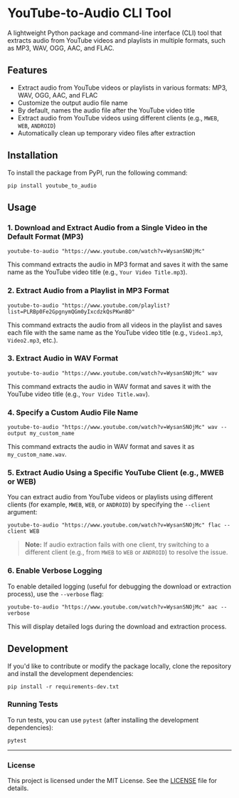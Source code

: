 # YouTube-to-Audio CLI Tool

A lightweight Python package and command-line interface (CLI) tool that extracts audio from YouTube videos and playlists in multiple formats, such as MP3, WAV, OGG, AAC, and FLAC.

## Features

- Extract audio from YouTube videos or playlists in various formats: MP3, WAV, OGG, AAC, and FLAC
- Customize the output audio file name
- By default, names the audio file after the YouTube video title
- Extract audio from YouTube videos using different clients (e.g., `MWEB`, `WEB`, `ANDROID`)
- Automatically clean up temporary video files after extraction

## Installation

To install the package from PyPI, run the following command:

```
pip install youtube_to_audio
```

## Usage

### 1. Download and Extract Audio from a Single Video in the Default Format (MP3)

```
youtube-to-audio "https://www.youtube.com/watch?v=WysanSNOjMc"
```

This command extracts the audio in MP3 format and saves it with the same name as the YouTube video title (e.g., `Your Video Title.mp3`).

### 2. Extract Audio from a Playlist in MP3 Format

```
youtube-to-audio "https://www.youtube.com/playlist?list=PLRBp0Fe2GpgnymQGm0yIxcdzkQsPKwnBD"
```

This command extracts the audio from all videos in the playlist and saves each file with the same name as the YouTube video title (e.g., `Video1.mp3`, `Video2.mp3`, etc.).

### 3. Extract Audio in WAV Format

```
youtube-to-audio "https://www.youtube.com/watch?v=WysanSNOjMc" wav
```

This command extracts the audio in WAV format and saves it with the YouTube video title (e.g., `Your Video Title.wav`).

### 4. Specify a Custom Audio File Name

```
youtube-to-audio "https://www.youtube.com/watch?v=WysanSNOjMc" wav --output my_custom_name
```

This command extracts the audio in WAV format and saves it as `my_custom_name.wav`.

### 5. Extract Audio Using a Specific YouTube Client (e.g., MWEB or WEB)

You can extract audio from YouTube videos or playlists using different clients (for example, `MWEB`, `WEB`, or `ANDROID`) by specifying the `--client` argument:

```
youtube-to-audio "https://www.youtube.com/watch?v=WysanSNOjMc" flac --client WEB
```

> **Note:** If audio extraction fails with one client, try switching to a different client (e.g., from `MWEB` to `WEB` or `ANDROID`) to resolve the issue.

### 6. Enable Verbose Logging

To enable detailed logging (useful for debugging the download or extraction process), use the `--verbose` flag:

```
youtube-to-audio "https://www.youtube.com/watch?v=WysanSNOjMc" aac --verbose
```

This will display detailed logs during the download and extraction process.

## Development

If you'd like to contribute or modify the package locally, clone the repository and install the development dependencies:

```
pip install -r requirements-dev.txt
```

### Running Tests

To run tests, you can use `pytest` (after installing the development dependencies):

```
pytest
```

---

### License

This project is licensed under the MIT License. See the [LICENSE](LICENSE) file for details.
